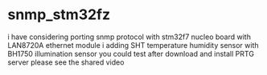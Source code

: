 # snmp_stm32fz 
i have considering porting snmp protocol with stm32f7 nucleo board with LAN8720A ethernet module
i adding SHT temperature humidity sensor with  BH1750 illumination sensor 
you could test after download and install PRTG server 
please see the shared video
